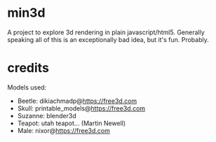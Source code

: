 # min3d

A project to explore 3d rendering in plain javascript/html5. Generally speaking all of this is an exceptionally bad idea, but it's fun. Probably.

# credits

Models used:

 * Beetle: dikiachmadp@https://free3d.com
 * Skull: printable_models@https://free3d.com
 * Suzanne: blender3d
 * Teapot: utah teapot... (Martin Newell)
 * Male: nixor@https://free3d.com
